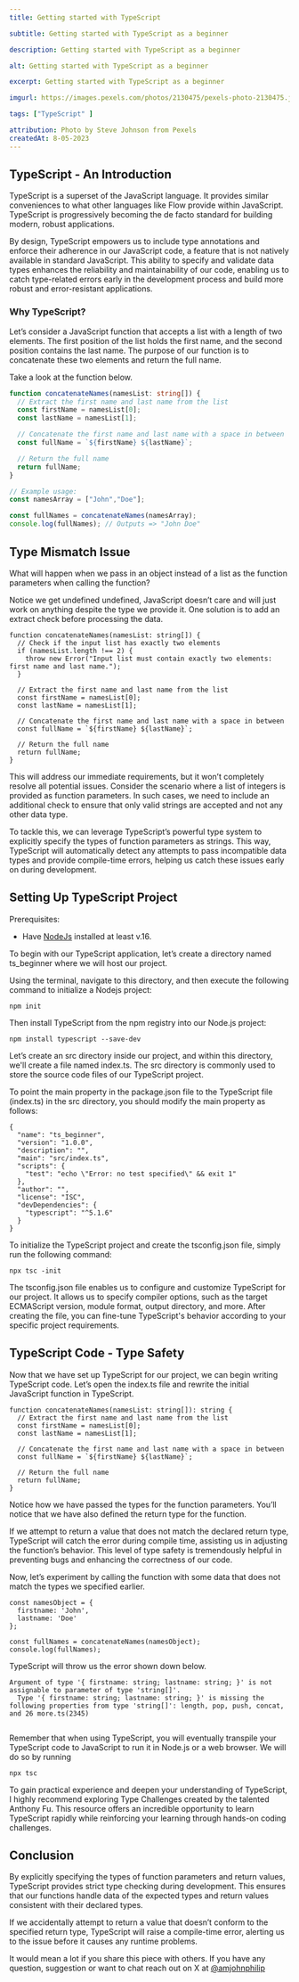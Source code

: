 ```yaml
---
title: Getting started with TypeScript 

subtitle: Getting started with TypeScript as a beginner

description: Getting started with TypeScript as a beginner

alt: Getting started with TypeScript as a beginner

excerpt: Getting started with TypeScript as a beginner

imgurl: https://images.pexels.com/photos/2130475/pexels-photo-2130475.jpeg?auto=compress&cs=tinysrgb&w=1260&h=750&dpr=2

tags: ["TypeScript" ]

attribution: Photo by Steve Johnson from Pexels
createdAt: 8-05-2023
---
```


## TypeScript - An Introduction

TypeScript is a superset of the JavaScript language. It provides similar conveniences to what other languages like Flow provide within JavaScript. TypeScript is progressively becoming the de facto standard for building modern, robust applications.

By design, TypeScript empowers us to include type annotations and enforce their adherence in our JavaScript code, a feature that is not natively available in standard JavaScript. This ability to specify and validate data types enhances the reliability and maintainability of our code, enabling us to catch type-related errors early in the development process and build more robust and error-resistant applications.

### Why TypeScript?

Let’s consider a JavaScript function that accepts a list with a length of two elements. The first position of the list holds the first name, and the second position contains the last name. The purpose of our function is to concatenate these two elements and return the full name.

Take a look at the function below.

```typescript
function concatenateNames(namesList: string[]) {
  // Extract the first name and last name from the list
  const firstName = namesList[0];
  const lastName = namesList[1];

  // Concatenate the first name and last name with a space in between
  const fullName = `${firstName} ${lastName}`;

  // Return the full name
  return fullName;
}

// Example usage:
const namesArray = ["John","Doe"];

const fullNames = concatenateNames(namesArray);
console.log(fullNames); // Outputs => "John Doe"

```

## Type Mismatch Issue

What will happen when we pass in an object instead of a list as the function parameters when calling the function?

Notice we get undefined undefined, JavaScript doesn’t care and will just work on anything despite the type we provide it. One solution is to add an extract check before processing the data.

```
function concatenateNames(namesList: string[]) {
  // Check if the input list has exactly two elements
  if (namesList.length !== 2) {
    throw new Error("Input list must contain exactly two elements: first name and last name.");
  }

  // Extract the first name and last name from the list
  const firstName = namesList[0];
  const lastName = namesList[1];

  // Concatenate the first name and last name with a space in between
  const fullName = `${firstName} ${lastName}`;

  // Return the full name
  return fullName;
}
```

This will address our immediate requirements, but it won’t completely resolve all potential issues. Consider the scenario where a list of integers is provided as function parameters. In such cases, we need to include an additional check to ensure that only valid strings are accepted and not any other data type.

To tackle this, we can leverage TypeScript’s powerful type system to explicitly specify the types of function parameters as strings. This way, TypeScript will automatically detect any attempts to pass incompatible data types and provide compile-time errors, helping us catch these issues early on during development.

## Setting Up TypeScript Project

Prerequisites:

- Have [NodeJs](https://nodejs.org) installed at least v.16.

To begin with our TypeScript application, let’s create a directory named ts_beginner where we will host our project.

Using the terminal, navigate to this directory, and then execute the following command to initialize a Nodejs project:

```
npm init

```

Then install TypeScript from the npm registry into our Node.js project:

```
npm install typescript --save-dev

```

Let’s create an src directory inside our project, and within this directory, we'll create a file named index.ts. The src directory is commonly used to store the source code files of our TypeScript project.

To point the main property in the package.json file to the TypeScript file (index.ts) in the src directory, you should modify the main property as follows:

```
{
  "name": "ts_beginner",
  "version": "1.0.0",
  "description": "",
  "main": "src/index.ts",
  "scripts": {
    "test": "echo \"Error: no test specified\" && exit 1"
  },
  "author": "",
  "license": "ISC",
  "devDependencies": {
    "typescript": "^5.1.6"
  }
}

```

To initialize the TypeScript project and create the tsconfig.json file, simply run the following command:

```
npx tsc -init

```

The tsconfig.json file enables us to configure and customize TypeScript for our project. It allows us to specify compiler options, such as the target ECMAScript version, module format, output directory, and more. After creating the file, you can fine-tune TypeScript's behavior according to your specific project requirements.

## TypeScript Code - Type Safety

Now that we have set up TypeScript for our project, we can begin writing TypeScript code. Let’s open the index.ts file and rewrite the initial JavaScript function in TypeScript.

```
function concatenateNames(namesList: string[]): string {
  // Extract the first name and last name from the list
  const firstName = namesList[0];
  const lastName = namesList[1];

  // Concatenate the first name and last name with a space in between
  const fullName = `${firstName} ${lastName}`;

  // Return the full name
  return fullName;
}
```

Notice how we have passed the types for the function parameters. You’ll notice that we have also defined the return type for the function.

If we attempt to return a value that does not match the declared return type, TypeScript will catch the error during compile time, assisting us in adjusting the function’s behavior. This level of type safety is tremendously helpful in preventing bugs and enhancing the correctness of our code.

Now, let’s experiment by calling the function with some data that does not match the types we specified earlier.



```
const namesObject = {
  firstname: 'John',
  lastname: 'Doe'
};

const fullNames = concatenateNames(namesObject);
console.log(fullNames);

```

TypeScript will throw us the error shown down below.


```
Argument of type '{ firstname: string; lastname: string; }' is not assignable to parameter of type 'string[]'.
  Type '{ firstname: string; lastname: string; }' is missing the following properties from type 'string[]': length, pop, push, concat, and 26 more.ts(2345)


```

Remember that when using TypeScript, you will eventually transpile your TypeScript code to JavaScript to run it in Node.js or a web browser. We will do so by running

```
npx tsc

```

To gain practical experience and deepen your understanding of TypeScript, I highly recommend exploring Type Challenges created by the talented Anthony Fu. This resource offers an incredible opportunity to learn TypeScript rapidly while reinforcing your learning through hands-on coding challenges.

## Conclusion

By explicitly specifying the types of function parameters and return values, TypeScript provides strict type checking during development. This ensures that our functions handle data of the expected types and return values consistent with their declared types.

If we accidentally attempt to return a value that doesn’t conform to the specified return type, TypeScript will raise a compile-time error, alerting us to the issue before it causes any runtime problems.

It would mean a lot if you share this piece with others. If you have any question, suggestion or want to chat reach out on X at [@amjohnphilip](https://twitter.com/amjohnphilip)
